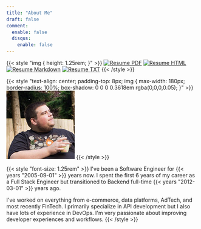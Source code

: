 ```yaml
---
title: "About Me"
draft: false
comment:
  enable: false
  disqus:
    enable: false
---
```


{{< style "img { height: 1.25rem; }" >}}
[![Resume PDF](https://img.shields.io/badge/resume-pdf-red?style=flat-square)](https://github.com/evopix/resume/releases/latest/download/resume.pdf)
[![Resume HTML](https://img.shields.io/badge/resume-html-blue?style=flat-square)](https://github.com/evopix/resume/releases/latest/download/resume.html)
[![Resume Markdown](https://img.shields.io/badge/resume-markdown-9cf?style=flat-square)](https://github.com/evopix/resume/releases/latest/download/resume.md)
[![Resume TXT](https://img.shields.io/badge/resume-txt-lightgrey?style=flat-square)](https://github.com/evopix/resume/releases/latest/download/resume.txt)
{{< /style >}}

{{< style "text-align: center; padding-top: 8px; img { max-width: 180px; border-radius: 100%; box-shadow: 0 0 0 0.3618em rgba(0,0,0,0.05); }" >}}
![Brandon Summers](/images/me.png)
{{< /style >}}

{{< style "font-size: 1.25rem" >}}
I've been a Software Engineer for {{< years "2005-09-01" >}} years now. I spent the first 6 years of my career as a Full Stack Engineer but transitioned to Backend full-time {{< years "2012-03-01" >}} years ago.

I've worked on everything from e-commerce, data platforms, AdTech, and most recently FinTech. I primarily specialize in API development but I also have lots of experience in DevOps. I'm very passionate about improving developer experiences and workflows.
{{< /style >}}